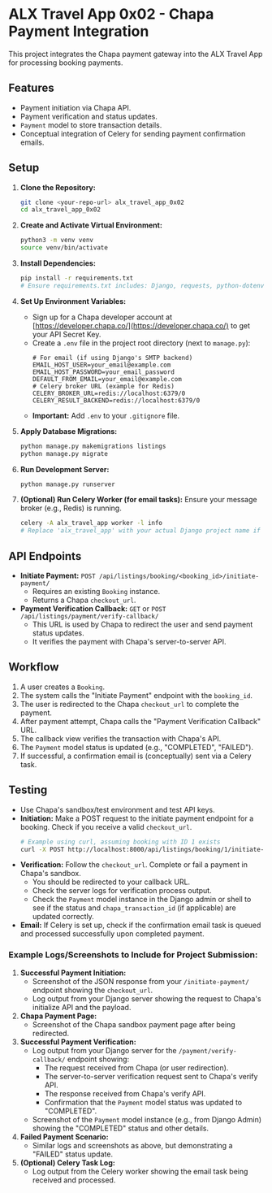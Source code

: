 # ALX Travel App 0x02 - Chapa Payment Integration

This project integrates the Chapa payment gateway into the ALX Travel App for processing booking payments.

## Features

- Payment initiation via Chapa API.
- Payment verification and status updates.
- `Payment` model to store transaction details.
- Conceptual integration of Celery for sending payment confirmation emails.

## Setup

1.  **Clone the Repository:**
    ```bash
    git clone <your-repo-url> alx_travel_app_0x02
    cd alx_travel_app_0x02
    ```

2.  **Create and Activate Virtual Environment:**
    ```bash
    python3 -m venv venv
    source venv/bin/activate
    ```

3.  **Install Dependencies:**
    ```bash
    pip install -r requirements.txt
    # Ensure requirements.txt includes: Django, requests, python-dotenv, celery, redis (or other broker)
    ```

4.  **Set Up Environment Variables:**
    *   Sign up for a Chapa developer account at [https://developer.chapa.co/](https://developer.chapa.co/) to get your API Secret Key.
    *   Create a `.env` file in the project root directory (next to `manage.py`):
        ```        CHAPA_SECRET_KEY=your_chapa_secret_key_here
        # For email (if using Django's SMTP backend)
        EMAIL_HOST_USER=your_email@example.com
        EMAIL_HOST_PASSWORD=your_email_password
        DEFAULT_FROM_EMAIL=your_email@example.com
        # Celery broker URL (example for Redis)
        CELERY_BROKER_URL=redis://localhost:6379/0
        CELERY_RESULT_BACKEND=redis://localhost:6379/0
        ```
    *   **Important:** Add `.env` to your `.gitignore` file.

5.  **Apply Database Migrations:**
    ```bash
    python manage.py makemigrations listings
    python manage.py migrate
    ```

6.  **Run Development Server:**
    ```bash
    python manage.py runserver
    ```

7.  **(Optional) Run Celery Worker (for email tasks):**
    Ensure your message broker (e.g., Redis) is running.
    ```bash
    celery -A alx_travel_app worker -l info 
    # Replace 'alx_travel_app' with your actual Django project name if different
    ```

## API Endpoints

-   **Initiate Payment:** `POST /api/listings/booking/<booking_id>/initiate-payment/`
    -   Requires an existing `Booking` instance.
    -   Returns a Chapa `checkout_url`.
-   **Payment Verification Callback:** `GET` or `POST /api/listings/payment/verify-callback/`
    -   This URL is used by Chapa to redirect the user and send payment status updates.
    -   It verifies the payment with Chapa's server-to-server API.

## Workflow

1.  A user creates a `Booking`.
2.  The system calls the "Initiate Payment" endpoint with the `booking_id`.
3.  The user is redirected to the Chapa `checkout_url` to complete the payment.
4.  After payment attempt, Chapa calls the "Payment Verification Callback" URL.
5.  The callback view verifies the transaction with Chapa's API.
6.  The `Payment` model status is updated (e.g., "COMPLETED", "FAILED").
7.  If successful, a confirmation email is (conceptually) sent via a Celery task.

## Testing

-   Use Chapa's sandbox/test environment and test API keys.
-   **Initiation:** Make a POST request to the initiate payment endpoint for a booking. Check if you receive a valid `checkout_url`.
    ```bash
    # Example using curl, assuming booking with ID 1 exists
    curl -X POST http://localhost:8000/api/listings/booking/1/initiate-payment/
    ```
-   **Verification:** Follow the `checkout_url`. Complete or fail a payment in Chapa's sandbox.
    -   You should be redirected to your callback URL.
    -   Check the server logs for verification process output.
    -   Check the `Payment` model instance in the Django admin or shell to see if the status and `chapa_transaction_id` (if applicable) are updated correctly.
-   **Email:** If Celery is set up, check if the confirmation email task is queued and processed successfully upon completed payment.

### Example Logs/Screenshots to Include for Project Submission:

1.  **Successful Payment Initiation:**
    *   Screenshot of the JSON response from your `/initiate-payment/` endpoint showing the `checkout_url`.
    *   Log output from your Django server showing the request to Chapa's initialize API and the payload.
2.  **Chapa Payment Page:**
    *   Screenshot of the Chapa sandbox payment page after being redirected.
3.  **Successful Payment Verification:**
    *   Log output from your Django server for the `/payment/verify-callback/` endpoint showing:
        *   The request received from Chapa (or user redirection).
        *   The server-to-server verification request sent to Chapa's verify API.
        *   The response received from Chapa's verify API.
        *   Confirmation that the `Payment` model status was updated to "COMPLETED".
    *   Screenshot of the `Payment` model instance (e.g., from Django Admin) showing the "COMPLETED" status and other details.
4.  **Failed Payment Scenario:**
    *   Similar logs and screenshots as above, but demonstrating a "FAILED" status update.
5.  **(Optional) Celery Task Log:**
    *   Log output from the Celery worker showing the email task being received and processed.